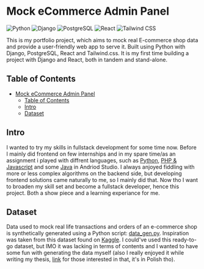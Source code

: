 # Mock eCommerce Admin Panel

![Python](https://img.shields.io/badge/python-3670A0?style=for-the-badge&logo=python&logoColor=ffdd54)
![Django](https://img.shields.io/badge/Django-092E20?style=for-the-badge&logo=django&logoColor=green)
![PostgreSQL](https://img.shields.io/badge/postgresql-4169e1?style=for-the-badge&logo=postgresql&logoColor=white)
![React](https://shields.io/badge/react-black?logo=react&style=for-the-badge)
![Tailwind CSS](https://img.shields.io/badge/tailwindcss-0F172A?style=for-the-badge&logo=tailwindcss&logoColor=38BDF8)

This is my portfolio project, which aims to mock real E-commerce shop data and provide a user-friendly web app to serve it. Built using Python with Django, PostgreSQL, React and Tailwind.css. It is my first time building a project with Django and React, both in tandem and stand-alone.

## Table of Contents

- [Mock eCommerce Admin Panel](#mock-ecommerce-admin-panel)
  - [Table of Contents](#table-of-contents)
  - [Intro](#intro)
  - [Dataset](#dataset)

## Intro

I wanted to try my skills in fullstack development for some time now. Before I mainly did frontend on few internships and in my spare time/as an assignment i played with diffrent languages, such as [Python](https://github.com/kStoko23/fractal-generation), [PHP & Javascript](https://github.com/kStoko23/project-manager) and some [Java](https://github.com/kStoko23/Sudoku-android-studio) in Andriod Studio. I always anjoyed fiddling with more or less complex algorithms on the backend side, but developing frontend solutions came naturally to me, so I mainly did that. Now tho I want to broaden my skill set and become a fullstack developer, hence this project. Both a show piece and a learning experiance for me.

## Dataset

Data used to mock real life transactions and orders of an e-commerce shop is synthetically generated using a Python script: [data_gen.py](ecommerce_mock_project/backend/misc/data_gen.py). Inspiration was taken from this dataset found on [Kaggle](https://www.kaggle.com/datasets/rohitsahoo/sales-forecasting). I could've used this ready-to-go dataset, but IMO it was lacking in terms of contents and I wanted to have some fun with generating the data myself (also I really enjoyed it while writing my thesis, [link](https://github.com/kStoko23/Praca-licencjacka) for those interested in that, it's in Polish tho).
